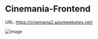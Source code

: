 # Cinemania-Frontend

URL: https://cinemania2.azurewebsites.net/


![image](https://github.com/AbdullahiIsse/Cinemania-Frontend/assets/75485821/d597d11d-26b5-473b-a1f0-af4be036c98b)
